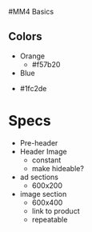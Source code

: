 #MM4 Basics
## Colors
- Orange
    + #f57b20
- Blue
+ #1fc2de

# Specs
- Pre-header
- Header Image 
    + constant
    + make hideable?
- ad sections
    + 600x200
- image section
    + 600x400
    + link to product
    + repeatable
